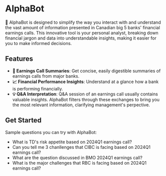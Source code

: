 # AlphaBot

🤖 AlphaBot is designed to simplify the way you interact with and understand the vast amount of information presented in Canadian big 5 banks' financial earnings calls. This innovative tool is your personal analyst, breaking down financial jargon and data into understandable insights, making it easier for you to make informed decisions.

## Features

- **🚀 Earnings Call Summaries**: Get concise, easily digestible summaries of earnings calls from major banks.
- **📈 Financial Performance Insights**: Understand at a glance how a bank is performing financially.
- **💡 Q&A Interpretation**: Q&A session of an earnings call usually contains valuable insights. AlphaBot filters through these exchanges to bring you the most relevant information, clarifying management's perpective.

## Get Started
Sample questions you can try with AlphaBot:

- What is TD's risk appetite based on 2024Q1 earnings call?
- Can you tell me 3 chanllenges that CIBC is facing based on 2024Q1 earnings call?
- What are the question discussed in BMO 2024Q1 earnings call?
- What is the major challenges that RBC is facing based on 2024Q1 earnings call?
